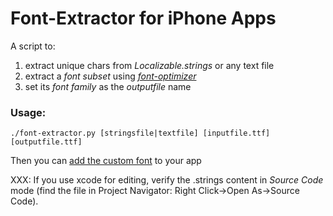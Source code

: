 # Font-Extractor for iPhone Apps

A script to:

1. extract unique chars from *Localizable.strings* or any text file
2. extract a *font subset* using *[font-optimizer][1]* 
3. set its *font family* as the *outputfile* name

### Usage:
    ./font-extractor.py [stringsfile|textfile] [inputfile.ttf] [outputfile.ttf]

Then you can [add the custom font][2] to your app

XXX: If you use xcode for editing, verify the .strings content in *Source Code* mode (find the file in Project Navigator: Right Click->Open As->Source Code).

[1]: https://bitbucket.org/philip/font-optimizer/src/
[2]: http://stackoverflow.com/a/2616101/1263403




